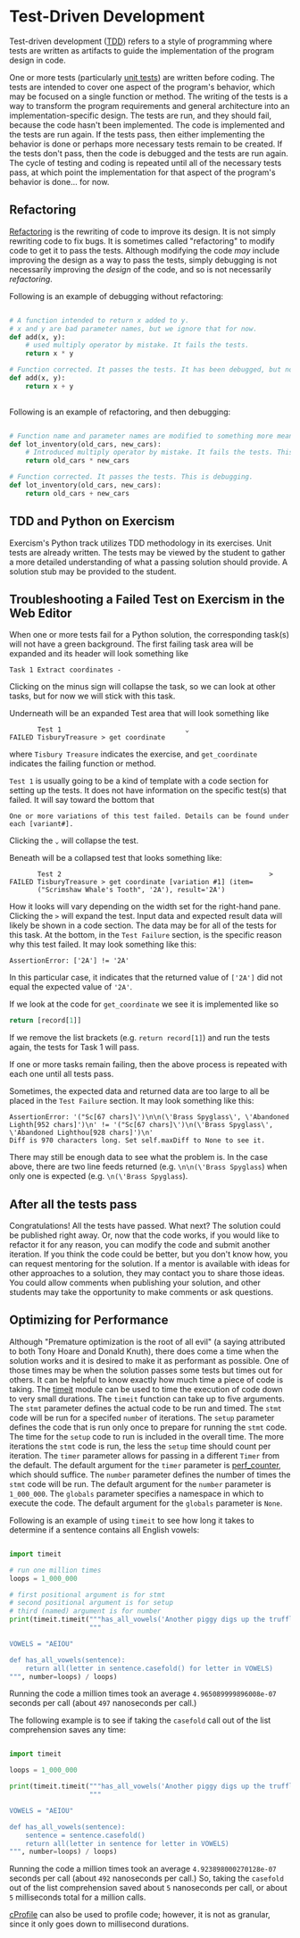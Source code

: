 # Test-Driven Development

Test-driven development ([TDD][TDD]) refers to a style of programming where tests are written as artifacts to guide the implementation of the program design in code.

One or more tests (particularly [unit tests][unit tests]) are written before coding.
The tests are intended to cover one aspect of the program's behavior, which may be focused on a single function or method.
The writing of the tests is a way to transform the program requirements and general architecture into an implementation-specific design.
The tests are run, and they should fail, because the code hasn't been implemented.
The code is implemented and the tests are run again.
If the tests pass, then either implementing the behavior is done or perhaps more necessary tests remain to be created.
If the tests don't pass, then the code is debugged and the tests are run again.
The cycle of testing and coding is repeated until all of the necessary tests pass, at which point the implementation for that aspect of the program's behavior is done... for now.

## Refactoring

[Refactoring][refactoring] is the rewriting of code to improve its design.
It is not simply rewriting code to fix bugs.
It is sometimes called "refactoring" to modify code to get it to pass the tests.
Although modifying the code _may_ include improving the design as a way to pass the tests, simply debugging is not necessarily improving the _design_ of the code, and so is not necessarily _refactoring_.

Following is an example of debugging without refactoring:

```python

# A function intended to return x added to y.
# x and y are bad parameter names, but we ignore that for now.
def add(x, y):
    # used multiply operator by mistake. It fails the tests.
    return x * y

# Function corrected. It passes the tests. It has been debugged, but not refactored.
def add(x, y):
    return x + y
    
```


Following is an example of refactoring, and then debugging:

```python

# Function name and parameter names are modified to something more meaningful. This is refactoring.
def lot_inventory(old_cars, new_cars):
    # Introduced multiply operator by mistake. It fails the tests. This is why we test.
    return old_cars * new_cars

# Function corrected. It passes the tests. This is debugging.
def lot_inventory(old_cars, new_cars):
    return old_cars + new_cars

```

## TDD and Python on Exercism

Exercism's Python track utilizes TDD methodology in its exercises.
Unit tests are already written.
The tests may be viewed by the student to gather a more detailed understanding of what a passing solution should provide.
A solution stub may be provided to the student.

## Troubleshooting a Failed Test on Exercism in the Web Editor

When one or more tests fail for a Python solution, the corresponding task(s) will not have a green background.
The first failing task area will be expanded and its header will look something like

```
Task 1 Extract coordinates -
```

Clicking on the minus sign will collapse the task, so we can look at other tasks, but for now we will stick with this task.

Underneath will be an expanded Test area that will look something like

```
       Test 1                               ⌄
FAILED TisburyTreasure > get coordinate
```

where `Tisbury Treasure` indicates the exercise, and `get_coordinate` indicates the failing function or method.

`Test 1` is usually going to be a kind of template with a code section for setting up the tests.
It does not have information on the specific test(s) that failed. 
It will say toward the bottom that 

```
One or more variations of this test failed. Details can be found under each [variant#].
```

Clicking the `⌄` will collapse the test.


Beneath will be a collapsed test that looks something like:


```
       Test 2                                                    >
FAILED TisburyTreasure > get coordinate [variation #1] (item=
       ("Scrimshaw Whale's Tooth", '2A'), result='2A')

```

How it looks will vary depending on the width set for the right-hand pane.
Clicking the `>` will expand the test.
Input data and expected result data will likely be shown in a code section.
The data may be for all of the tests for this task.
At the bottom, in the `Test Failure` section, is the specific reason why this test failed.
It may look something like this:

```
AssertionError: ['2A'] != '2A'
```

In this particular case, it indicates that the returned value of `['2A']` did not equal the expected value of `'2A'`.

If we look at the code for `get_coordinate` we see it is implemented like so

```python
return [record[1]]
```

If we remove the list brackets (e.g. `return record[1]`) and run the tests again, the tests for Task 1 will pass.

If one or more tasks remain failing, then the above process is repeated with each one until all tests pass.

Sometimes, the expected data and returned data are too large to all be placed in the `Test Failure` section.
It may look something like this:

```
AssertionError: '("Sc[67 chars]\')\n\n(\'Brass Spyglass\', \'Abandoned Lighth[952 chars]')\n' != '("Sc[67 chars]\')\n(\'Brass Spyglass\', \'Abandoned Lighthou[928 chars]')\n'
Diff is 970 characters long. Set self.maxDiff to None to see it.
```

There may still be enough data to see what the problem is.
In the case above, there are two line feeds returned (e.g. `\n\n(\'Brass Spyglass`) when only one is expected (e.g. `\n(\'Brass Spyglass`).

## After all the tests pass

Congratulations!
All the tests have passed.
What next?
The solution could be published right away.
Or, now that the code works, if you would like to refactor it for any reason, you can modify the code and submit another iteration.
If you think the code could be better, but you don't know how, you can request mentoring for the solution.
If a mentor is available with ideas for other approaches to a solution, they may contact you to share those ideas.
You could allow comments when publishing your solution, and other students may take the opportunity to make comments or ask questions.

## Optimizing for Performance

Although "Premature optimization is the root of all evil" (a saying attributed to both Tony Hoare and Donald Knuth), there does come a time when the solution works and it is desired to make it as performant as possible.
One of those times may be when the solution passes some tests but times out for others.
It can be helpful to know exactly how much time a piece of code is taking.
The [timeit][timeit] module can be used to time the execution of code down to very small durations.
The `timeit` function can take up to five arguments.
The `stmt` parameter defines the actual code to be run and timed.
The `stmt` code will be run for a specifed `number` of iterations.
The `setup` parameter defines the code that is run only once to prepare for running the `stmt` code.
The time for the `setup` code to run is included in the overall time.
The more iterations the `stmt` code is run, the less the `setup` time should count per iteration.
The `timer` parameter allows for passing in a different `Timer` from the default.
The default argument for the `timer` parameter is [perf_counter][perf_counter], which should suffice.
The `number` parameter defines the number of times the `stmt` code will be run.
The default argument for the `number` parameter is `1_000_000`.
The `globals` parameter specifies a namespace in which to execute the code.
The default argument for the `globals` parameter is `None`.

Following is an example of using `timeit` to see how long it takes to determine if a sentence contains all English vowels:

```python

import timeit

# run one million times
loops = 1_000_000

# first positional argument is for stmt
# second positional argument is for setup
# third (named) argument is for number
print(timeit.timeit("""has_all_vowels('Another piggy digs up the truffles.')""",
                    """

VOWELS = "AEIOU"

def has_all_vowels(sentence):
    return all(letter in sentence.casefold() for letter in VOWELS)
""", number=loops) / loops)

```

Running the code a million times took an average `4.965089999896008e-07` seconds per call (about `497` nanoseconds per call.)

The following example is to see if taking the `casefold` call out of the list comprehension saves any time:

```python

import timeit

loops = 1_000_000

print(timeit.timeit("""has_all_vowels('Another piggy digs up the truffles.')""",
                    """

VOWELS = "AEIOU"

def has_all_vowels(sentence):
    sentence = sentence.casefold()
    return all(letter in sentence for letter in VOWELS)
""", number=loops) / loops)

```

Running the code a million times took an average `4.923898000270128e-07` seconds per call (about `492` nanoseconds per call.)
So, taking the `casefold` out of the list comprehension saved about `5` nanoseconds per call, or about `5` milliseconds total for a million calls.

[cProfile][cprofile] can also be used to profile code; however, it is not as granular, since it only goes down to millisecond durations.

[cprofile]: https://www.machinelearningplus.com/python/cprofile-how-to-profile-your-python-code/
[perf_counter]: https://docs.python.org/3/library/time.html#time.perf_counter
[refactoring]: https://www.agilealliance.org/glossary/refactoring
[TDD]: https://www.agilealliance.org/glossary/tdd
[timeit]: https://docs.python.org/3/library/timeit.html
[unit tests]: https://www.agilealliance.org/glossary/unit-test
